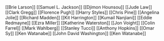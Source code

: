 [[Brie Larson]]
[[Samuel L. Jackson]]
[[Djimon Hounsou]]
[[Jude Law]]
[[Clark Gregg]]
[[Florence Pugh]]
[[Harry Styles]]
[[Chris Pine]]
[[Angelina Jolie]]
[[Richard Madden]]
[[Kit Harrington]]
[[Kumail Nanjiani]]
[[Eddie Redmayne]]
[[Ezra Miller]]
[[Katherine Waterston]]
[[Jon Voight]]
[[Colin Farrel]]
[[Mark Wahlberg]]
[[Stanley Tucci]]
[[Anthony Hopkins]]
[[Omar Sy]]
[[Ken Watanabe]]
[[John David Washington]]
[[Ken Watanabe]]
